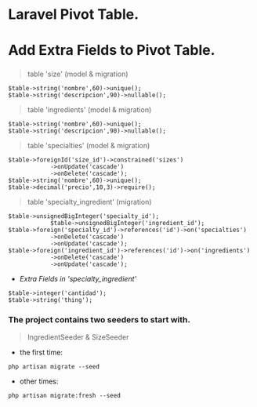 # Laravel Pivot Table.
# Add Extra Fields to Pivot Table.

### 
> table 'size' (model & migration)
````
$table->string('nombre',60)->unique();
$table->string('descripcion',90)->nullable();
````
> table 'ingredients' (model & migration)
````
$table->string('nombre',60)->unique();
$table->string('descripcion',90)->nullable();
````
> table 'specialties' (model & migration)
````
$table->foreignId('size_id')->constrained('sizes')
            ->onUpdate('cascade')
            ->onDelete('cascade');
$table->string('nombre',60)->unique();
$table->decimal('precio',10,3)->require();
````
> table 'specialty_ingredient' (migration)
````
$table->unsignedBigInteger('specialty_id');
            $table->unsignedBigInteger('ingredient_id');
$table->foreign('specialty_id')->references('id')->on('specialties')
            ->onDelete('cascade')
            ->onUpdate('cascade');
$table->foreign('ingredient_id')->references('id')->on('ingredients')
            ->onDelete('cascade')
            ->onUpdate('cascade');
````
* _Extra Fields in 'specialty_ingredient'_
~~~
$table->integer('cantidad');
$table->string('thing');
~~~

### The project contains two seeders to start with.
> IngredientSeeder & SizeSeeder
* the first time:
````
php artisan migrate --seed
````
* other times:
````
php artisan migrate:fresh --seed
````
